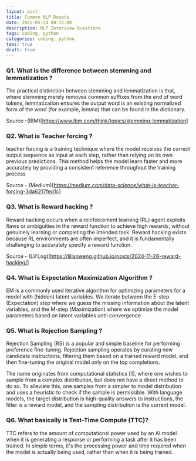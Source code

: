 ```yaml
---
layout: post
title: Common NLP Doubts
date: 2025-05-24 00:12:00
description: NLP Interview Questions
tags: coding, python
categories: coding, python
tabs: true
draft: true
---
```


### Q1. What is the difference between stemming and lemmatization ?

The practical distinction between stemming and lemmatization is that, where stemming merely removes common suffixes from the end of word tokens, lemmatization ensures the output word is an existing normalized form of the word (for example, lemma) that can be found in the dictionary.

Source -(IBM)[https://www.ibm.com/think/topics/stemming-lemmatization]



### Q2. What is Teacher forcing ?

teacher forcing is a training technique where the model receives the correct output sequence as input at each step, rather than relying on its own previous predictions. This method helps the model learn faster and more accurately by providing a consistent reference throughout the training process

Source - (Medium)[https://medium.com/data-science/what-is-teacher-forcing-3da6217fed1c]



### Q3. What is Reward hacking ?

Reward hacking occurs when a reinforcement learning (RL) agent exploits flaws or ambiguities in the reward function to achieve high rewards, without genuinely learning or completing the intended task. Reward hacking exists because RL environments are often imperfect, and it is fundamentally challenging to accurately specify a reward function.

Source - (Lil'Log)[https://lilianweng.github.io/posts/2024-11-28-reward-hacking/]


### Q4. What is Expectation Maximization Algorithm ? 

EM is a commonly used iterative algorithm for optimizing parameters for a model with (hidden) latent variables. We iterate between the 
E-step (Expectation) step where we guess the missing information about the latent variables, and the M-step (Maximization) where we optimize the model parameters based on latent variables until convergence


### Q5. What is Rejection Sampling  ?
Rejection Sampling (RS) is a popular and simple baseline for performing preference fine-tuning. Rejection sampling operates by curating new candidate instructions, filtering them based on a trained reward model, and then fine-tuning the original model only on the top completions.

The name originates from computational statistics [1], where one wishes to sample from a complex distribution, but does not have a direct method to do so. To alleviate this, one samples from a simpler to model distribution and uses a heuristic to check if the sample is permissible. With language models, the target distribution is high-quality answers to instructions, the filter is a reward model, and the sampling distribution is the current model.



### Q6. What basically is Test-Time Compute (TTC)? 
TTC refers to the amount of computational power used by an AI model when it is generating a response or performing a task after it has been trained. In simple terms, it's the processing power and time required when the model is actually being used, rather than when it is being trained.




